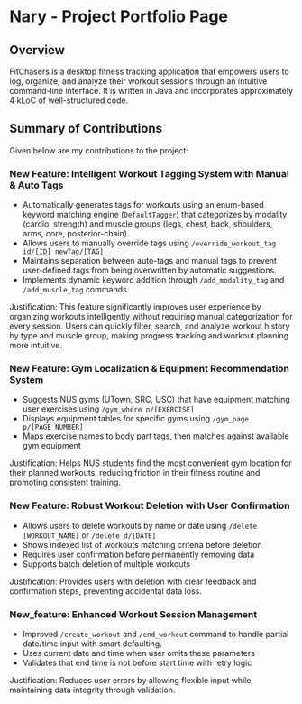 # Nary - Project Portfolio Page

## Overview
FitChasers is a desktop fitness tracking application that empowers users to log, organize, and analyze their 
workout sessions through an intuitive command-line interface. It is written in Java and incorporates approximately 
4 kLoC of well-structured code.

## Summary of Contributions
Given below are my contributions to the project:

### New Feature: Intelligent Workout Tagging System with Manual & Auto Tags
  * Automatically generates tags for workouts using an enum-based keyword matching engine (`DefaultTagger`) 
    that categorizes by modality (cardio, strength) and muscle groups 
    (legs, chest, back, shoulders, arms, core, posterior-chain).
  * Allows users to manually override tags using `/override_workout_tag id/[ID] newTag/[TAG]`
  * Maintains separation between auto-tags and manual tags to prevent user-defined tags 
    from being overwritten by automatic suggestions.
  * Implements dynamic keyword addition through `/add_modality_tag` and `/add_muscle_tag` commands

Justification:
This feature significantly improves user experience by organizing workouts intelligently without requiring manual 
categorization for every session. Users can quickly filter, search, and analyze workout history by type and 
muscle group, making progress tracking and workout planning more intuitive.

### New Feature: Gym Localization & Equipment Recommendation System
  * Suggests NUS gyms (UTown, SRC, USC) that have equipment matching user exercises using `/gym_where n/[EXERCISE]`
  * Displays equipment tables for specific gyms using `/gym_page p/[PAGE_NUMBER]`
  * Maps exercise names to body part tags, then matches against available gym equipment

Justification:
Helps NUS students find the most convenient gym location for their planned workouts, reducing friction 
in their fitness routine and promoting consistent training.

### New Feature: Robust Workout Deletion with User Confirmation
 * Allows users to delete workouts by name or date using `/delete [WORKOUT_NAME]` or `/delete d/[DATE]`
 * Shows indexed list of workouts matching criteria before deletion
 * Requires user confirmation before permanently removing data
 * Supports batch deletion of multiple workouts

Justification:
Provides users with deletion with clear feedback and confirmation steps, preventing accidental data loss.

### New_feature: Enhanced Workout Session Management
* Improved `/create_workout` and `/end_workout` command to handle partial date/time input with smart defaulting.
* Uses current date and time when user omits these parameters
* Validates that end time is not before start time with retry logic

Justification:
Reduces user errors by allowing flexible input while maintaining data integrity through validation.

